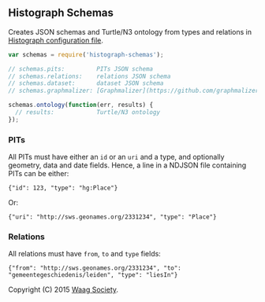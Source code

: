 ## Histograph Schemas

Creates JSON schemas and Turtle/N3 ontology from types and relations in [Histograph configuration file](https://github.com/histograph/config/histograph.default.yml).

```js
var schemas = require('histograph-schemas');

// schemas.pits:         PITs JSON schema
// schemas.relations:    relations JSON schema
// schemas.dataset:      dataset JSON schema
// schemas.graphmalizer: [Graphmalizer](https://github.com/graphmalizer/graphmalizer-core) configuration

schemas.ontology(function(err, results) {
  // results:            Turtle/N3 ontology
});
```

### PITs

All PITs must have either an `id` or an `uri` and a type, and optionally geometry, data and date fields. Hence, a line in a NDJSON file containing PITs can be either:

    {"id": 123, "type": "hg:Place"}

Or:

    {"uri": "http://sws.geonames.org/2331234", "type": "Place"}

### Relations

All relations must have `from`, `to` and `type` fields:

    {"from": "http://sws.geonames.org/2331234", "to": "gemeentegeschiedenis/leiden", "type": "liesIn"}


Copyright (C) 2015 [Waag Society](http://waag.org).

